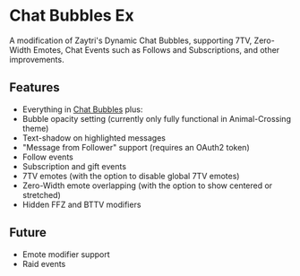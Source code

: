 # Chat Bubbles Ex
A modification of Zaytri's Dynamic Chat Bubbles, supporting 7TV, Zero-Width Emotes, Chat Events such as Follows and Subscriptions, and other improvements.

## Features
- Everything in [Chat Bubbles](https://github.com/zaytri/stream-elements-widgets) plus:
- Bubble opacity setting (currently only fully functional in Animal-Crossing theme) 
- Text-shadow on highlighted messages
- "Message from Follower" support (requires an OAuth2 token)
- Follow events
- Subscription and gift events
- 7TV emotes (with the option to disable global 7TV emotes)
- Zero-Width emote overlapping (with the option to show centered or stretched)
- Hidden FFZ and BTTV modifiers

## Future
- Emote modifier support
- Raid events
